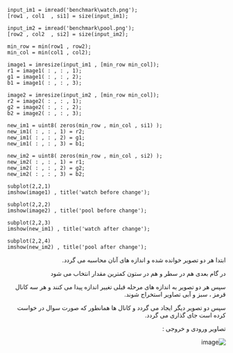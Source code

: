 <div dir = "ltr">
    
```
input_im1 = imread('benchmark\watch.png');
[row1 , col1  , si1] = size(input_im1);

input_im2 = imread('benchmark\pool.png');
[row2 , col2  , si2] = size(input_im2);

min_row = min(row1 , row2);
min_col = min(col1 , col2);

image1 = imresize(input_im1 , [min_row min_col]);
r1 = image1( : , : , 1);
g1 = image1( : , : , 2);
b1 = image1( : , : , 3);

image2 = imresize(input_im2 , [min_row min_col]);
r2 = image2( : , : , 1);
g2 = image2( : , : , 2);
b2 = image2( : , : , 3);

new_im1 = uint8( zeros(min_row , min_col , si1) );
new_im1( : , : , 1) = r2;
new_im1( : , : , 2) = g1;
new_im1( : , : , 3) = b1;

new_im2 = uint8( zeros(min_row , min_col , si2) );
new_im2( : , : , 1) = r1;
new_im2( : , : , 2) = g2;
new_im2( : , : , 3) = b2;

subplot(2,2,1)
imshow(image1) , title('watch before change');

subplot(2,2,2)
imshow(image2) , title('pool before change');

subplot(2,2,3)
imshow(new_im1) , title('watch after change');

subplot(2,2,4)
imshow(new_im2) , title('pool after change');
```
</div>

<div dir = "rtl">
  
  ابتدا هر دو تصویر خوانده شده و اندازه های آنان محاسبه می گردد.
  
  در گام بعدی هم در سطر و هم در ستون کمترین مقدار انتخاب می شود
  
  سپس هر دو تصویر به اندازه های مرحله قبلی تغییر اندازه پیدا می کنند و هر سه کانال قرمز ، سبز و آبی تصاویر استخراج شوند.
  
  سپس دو تصویر دیگر ایجاد می گردد و کانال ها همانطور که صورت سوال در خواست کرده است جای گذاری می گردد.
  
  تصاویر ورودی و خروجی :
  
  ![image](https://user-images.githubusercontent.com/80279784/116544983-13f9ca00-a905-11eb-8fd2-f8ca9358afcc.png)

  
</div>
